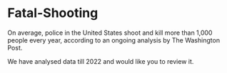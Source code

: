 # Fatal-Shooting

On average, police in the United States shoot and kill more than 1,000 people every year, according to an ongoing analysis by The Washington Post.

We have analysed data till 2022 and would like you to review it.
